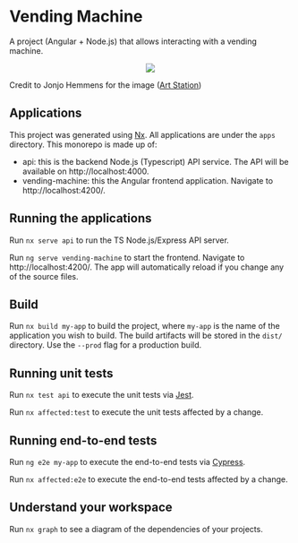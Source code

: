 # Vending Machine

A project (Angular + Node.js) that allows interacting with a vending machine. 

<p style="text-align: center;"><img src="https://cdna.artstation.com/p/assets/images/images/030/203/116/4k/jonjo-hemmens-01-darker.jpg" ></p>

<span>Credit to Jonjo Hemmens for the image (<a href="https://www.artstation.com/artwork/5Xdwbz" target="_blank">Art Station</a>)</span>

## Applications

This project was generated using [Nx](https://nx.dev). All applications are under the `apps` directory. This monorepo is made up of:

- api: this is the backend Node.js (Typescript) API service. The API will be available on http://localhost:4000.
- vending-machine: this the Angular frontend application. Navigate to http://localhost:4200/.

## Running the applications

Run `nx serve api` to run the TS Node.js/Express API server.

Run `ng serve vending-machine` to start the frontend. Navigate to http://localhost:4200/. The app will automatically reload if you change any of the source files.

## Build

Run `nx build my-app` to build the project, where `my-app` is the name of the application you wish to build. The build artifacts will be stored in the `dist/` directory. Use the `--prod` flag for a production build.

## Running unit tests

Run `nx test api` to execute the unit tests via [Jest](https://jestjs.io).

Run `nx affected:test` to execute the unit tests affected by a change.

## Running end-to-end tests

Run `ng e2e my-app` to execute the end-to-end tests via [Cypress](https://www.cypress.io).

Run `nx affected:e2e` to execute the end-to-end tests affected by a change.

## Understand your workspace

Run `nx graph` to see a diagram of the dependencies of your projects.
